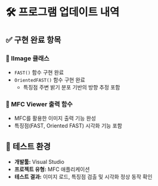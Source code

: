 
# 🛠️ 프로그램 업데이트 내역

## ✅ 구현 완료 항목

### 🔸 lImage 클래스
- `FAST()` 함수 구현 완료
- `OrientedFAST()` 함수 구현 완료  
  - 특징점 주변 밝기 분포 기반의 방향 추정 포함

### 🔸 MFC Viewer 출력 함수
- MFC를 활용한 이미지 출력 기능 완성
- 특징점(FAST, Oriented FAST) 시각화 기능 포함

## 🧪 테스트 환경

- **개발툴:** Visual Studio
- **프로젝트 유형:** MFC 애플리케이션
- **테스트 결과:** 이미지 로드, 특징점 검출 및 시각화 정상 동작 확인
